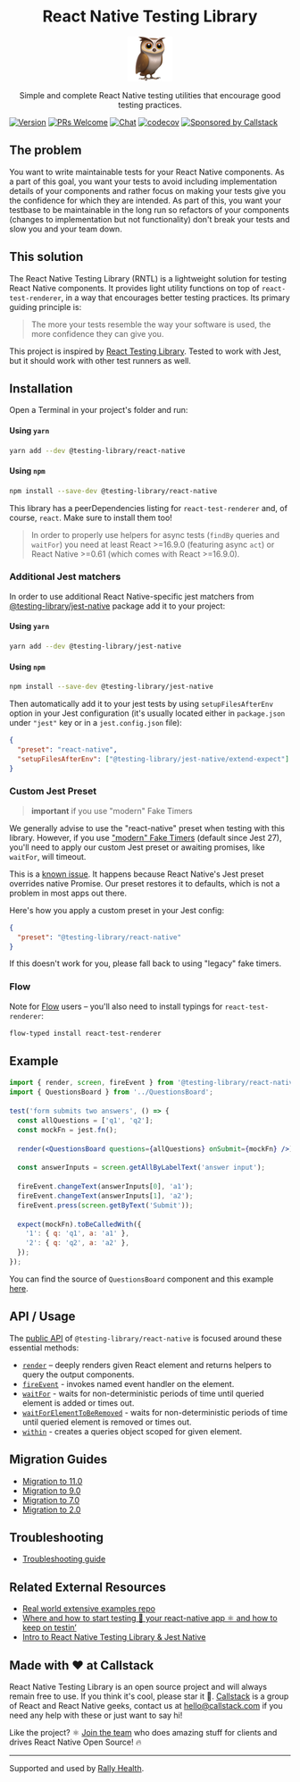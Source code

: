 <div align='center'>
  <h1>React Native Testing Library</h1>
  <img
    height="80"
    width="80"
    alt="owl"
    src="https://raw.githubusercontent.com/callstack/react-native-testing-library/main/website/static/img/owl.png"
  />
  <p>Simple and complete React Native testing utilities that encourage good testing practices.</P>
</div>

[![Version][version-badge]][package]
[![PRs Welcome][prs-welcome-badge]][prs-welcome]
[![Chat][chat-badge]][chat]
[![codecov][codecov-badge]][codecov]
[![Sponsored by Callstack][callstack-badge]][callstack]

## The problem

You want to write maintainable tests for your React Native components. As a part of this goal, you want your tests to avoid including implementation details of your components and rather focus on making your tests give you the confidence for which they are intended. As part of this, you want your testbase to be maintainable in the long run so refactors of your components (changes to implementation but not functionality) don't break your tests and slow you and your team down.

## This solution

The React Native Testing Library (RNTL) is a lightweight solution for testing React Native components. It provides light utility functions on top of `react-test-renderer`, in a way that encourages better testing practices. Its primary guiding principle is:

> The more your tests resemble the way your software is used, the more confidence they can give you.

This project is inspired by [React Testing Library](https://github.com/testing-library/react-testing-library). Tested to work with Jest, but it should work with other test runners as well.

## Installation

Open a Terminal in your project's folder and run:

#### Using `yarn`

```sh
yarn add --dev @testing-library/react-native
```

#### Using `npm`

```sh
npm install --save-dev @testing-library/react-native
```

This library has a peerDependencies listing for `react-test-renderer` and, of course, `react`. Make sure to install them too!

> In order to properly use helpers for async tests (`findBy` queries and `waitFor`) you need at least React >=16.9.0 (featuring async `act`) or React Native >=0.61 (which comes with React >=16.9.0).

### Additional Jest matchers

In order to use additional React Native-specific jest matchers from [@testing-library/jest-native](https://github.com/testing-library/jest-native) package add it to your project:

#### Using `yarn`

```sh
yarn add --dev @testing-library/jest-native
```

#### Using `npm`

```sh
npm install --save-dev @testing-library/jest-native
```

Then automatically add it to your jest tests by using `setupFilesAfterEnv` option in your Jest configuration (it's usually located either in `package.json` under `"jest"` key or in a `jest.config.json` file):

```json
{
  "preset": "react-native",
  "setupFilesAfterEnv": ["@testing-library/jest-native/extend-expect"]
}
```

### Custom Jest Preset

> **important** if you use "modern" Fake Timers

We generally advise to use the "react-native" preset when testing with this library. However, if you use ["modern" Fake Timers](https://jestjs.io/blog/2020/05/05/jest-26#new-fake-timers) (default since Jest 27), you'll need to apply our custom Jest preset or awaiting promises, like `waitFor`, will timeout.

This is a [known issue](https://github.com/facebook/react-native/issues/29303). It happens because React Native's Jest preset overrides native Promise. Our preset restores it to defaults, which is not a problem in most apps out there.

Here's how you apply a custom preset in your Jest config:

```json
{
  "preset": "@testing-library/react-native"
}
```

If this doesn't work for you, please fall back to using "legacy" fake timers.

### Flow

Note for [Flow](https://flow.org) users – you'll also need to install typings for `react-test-renderer`:

```sh
flow-typed install react-test-renderer
```

## Example

```jsx
import { render, screen, fireEvent } from '@testing-library/react-native';
import { QuestionsBoard } from '../QuestionsBoard';

test('form submits two answers', () => {
  const allQuestions = ['q1', 'q2'];
  const mockFn = jest.fn();

  render(<QuestionsBoard questions={allQuestions} onSubmit={mockFn} />);

  const answerInputs = screen.getAllByLabelText('answer input');

  fireEvent.changeText(answerInputs[0], 'a1');
  fireEvent.changeText(answerInputs[1], 'a2');
  fireEvent.press(screen.getByText('Submit'));

  expect(mockFn).toBeCalledWith({
    '1': { q: 'q1', a: 'a1' },
    '2': { q: 'q2', a: 'a2' },
  });
});
```

You can find the source of `QuestionsBoard` component and this example [here](https://github.com/callstack/react-native-testing-library/blob/main/src/__tests__/questionsBoard.test.js).

## API / Usage

The [public API](https://callstack.github.io/react-native-testing-library/docs/api) of `@testing-library/react-native` is focused around these essential methods:

- [`render`](https://callstack.github.io/react-native-testing-library/docs/api#render) – deeply renders given React element and returns helpers to query the output components.
- [`fireEvent`](https://callstack.github.io/react-native-testing-library/docs/api#fireevent) - invokes named event handler on the element.
- [`waitFor`](https://callstack.github.io/react-native-testing-library/docs/api#waitfor) - waits for non-deterministic periods of time until queried element is added or times out.
- [`waitForElementToBeRemoved`](https://callstack.github.io/react-native-testing-library/docs/api#waitforelementtoberemoved) - waits for non-deterministic periods of time until queried element is removed or times out.
- [`within`](https://callstack.github.io/react-native-testing-library/docs/api#within) - creates a queries object scoped for given element.

## Migration Guides

- [Migration to 11.0](https://callstack.github.io/react-native-testing-library/docs/migration-v11)
- [Migration to 9.0](https://callstack.github.io/react-native-testing-library/docs/migration-v9)
- [Migration to 7.0](https://callstack.github.io/react-native-testing-library/docs/migration-v7)
- [Migration to 2.0](https://callstack.github.io/react-native-testing-library/docs/migration-v2)

## Troubleshooting

- [Troubleshooting guide](https://callstack.github.io/react-native-testing-library/docs/troubleshooting)

## Related External Resources

- [Real world extensive examples repo](https://github.com/vanGalilea/react-native-testing)
- [Where and how to start testing 🧪 your react-native app ⚛️ and how to keep on testin’](https://blog.usejournal.com/where-and-how-to-start-testing-your-react-native-app-%EF%B8%8F-and-how-to-keep-on-testin-ec3464fb9b41)
- [Intro to React Native Testing Library & Jest Native](https://youtu.be/CpTQb0XWlRc)

## Made with ❤️ at Callstack

React Native Testing Library is an open source project and will always remain free to use. If you think it's cool, please star it 🌟. [Callstack](https://callstack.com) is a group of React and React Native geeks, contact us at [hello@callstack.com](mailto:hello@callstack.com) if you need any help with these or just want to say hi!

Like the project? ⚛️ [Join the team](https://callstack.com/careers/?utm_campaign=Senior_RN&utm_source=github&utm_medium=readme) who does amazing stuff for clients and drives React Native Open Source! 🔥

---

Supported and used by [Rally Health](https://www.rallyhealth.com/careers-home).

<!-- badges -->

[version-badge]: https://img.shields.io/npm/v/@testing-library/react-native.svg?style=flat-square
[package]: https://www.npmjs.com/package/@testing-library/react-native
[prs-welcome-badge]: https://img.shields.io/badge/PRs-welcome-brightgreen.svg?style=flat-square
[prs-welcome]: http://makeapullrequest.com
[chat-badge]: https://img.shields.io/discord/426714625279524876.svg?style=flat-square&colorB=758ED3
[chat]: https://discord.gg/QbGezWe
[callstack-badge]: https://callstack.com/images/callstack-badge.svg
[callstack]: https://callstack.com/open-source/?utm_source=github.com&utm_medium=referral&utm_campaign=react-native-testing-library&utm_term=readme
[codecov-badge]: https://codecov.io/gh/callstack/react-native-testing-library/branch/main/graph/badge.svg?token=tYVSWro1IP
[codecov]: https://codecov.io/gh/callstack/react-native-testing-library